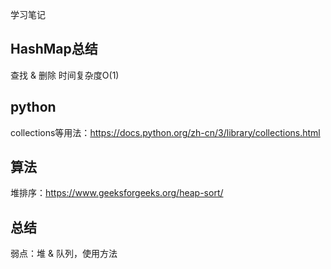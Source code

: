 学习笔记

## HashMap总结
查找 & 删除 时间复杂度O(1)

## python
collections等用法：https://docs.python.org/zh-cn/3/library/collections.html

## 算法
堆排序：https://www.geeksforgeeks.org/heap-sort/

## 总结
弱点：堆 & 队列，使用方法